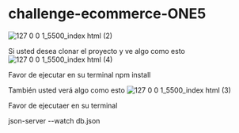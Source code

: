 # challenge-ecommerce-ONE5
![127 0 0 1_5500_index html (2)](https://github.com/Cristina-Garcia/challenge-ecommerce-ONE5/assets/84245528/8619baaf-c068-4fc2-a3f5-6922c7ff004a)


Si usted desea clonar el proyecto y ve algo como esto
![127 0 0 1_5500_index html (4)](https://github.com/Cristina-Garcia/challenge-ecommerce-ONE5/assets/84245528/cc5611d4-9766-440b-b050-b694f3065b32)

Favor de ejecutar en su terminal 
npm install 

También usted verá algo como esto
![127 0 0 1_5500_index html (3)](https://github.com/Cristina-Garcia/challenge-ecommerce-ONE5/assets/84245528/58bc3a8b-1d6c-4cd9-b233-fcc4483183d4)

Favor de ejecutaer en su terminal

json-server --watch db.json
